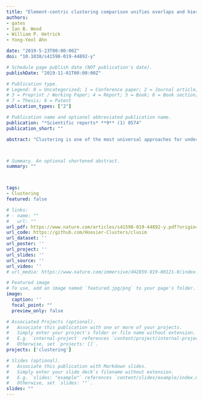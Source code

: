 ```yaml
---
title: "Element-centric clustering comparison unifies overlaps and hierarchy"
authors:
- gates
- Ian B. Wood
- William P. Hetrick
- Yong-Yeol Ahn

date: "2019-5-23T00:00:00Z"
doi: "10.1038/s41598-019-44892-y"

# Schedule page publish date (NOT publication's date).
publishDate: "2019-11-01T00:00:00Z"

# Publication type.
# Legend: 0 = Uncategorized; 1 = Conference paper; 2 = Journal article;
# 3 = Preprint / Working Paper; 4 = Report; 5 = Book; 6 = Book section;
# 7 = Thesis; 8 = Patent
publication_types: ["2"]

# Publication name and optional abbreviated publication name.
publication: "*Scientific reports* **9** (1) 8574"
publication_short: ""

abstract: "Clustering is one of the most universal approaches for understanding complex data. A pivotal aspect of clustering analysis is quantitatively comparing clusterings; clustering comparison is the basis for many tasks such as clustering evaluation, consensus clustering, and tracking the temporal evolution of clusters. In particular, the extrinsic evaluation of clustering methods requires comparing the uncovered clusterings to planted clusterings or known metadata. Yet, as we demonstrate, existing clustering comparison measures have critical biases which undermine their usefulness, and no measure accommodates both overlapping and hierarchical clusterings. Here we unify the comparison of disjoint, overlapping, and hierarchically structured clusterings by proposing a new element-centric framework: elements are compared based on the relationships induced by the cluster structure, as opposed to the traditional cluster-centric philosophy. We demonstrate that, in contrast to standard clustering similarity measures, our framework does not suffer from critical biases and naturally provides unique insights into how the clusterings differ. We illustrate the strengths of our framework by revealing new insights into the organization of clusters in two applications: the improved classification of schizophrenia based on the overlapping and hierarchical community structure of fMRI brain networks, and the disentanglement of various social homophily factors in Facebook social networks. The universality of clustering suggests far-reaching impact of our framework throughout all areas of science."



# Summary. An optional shortened abstract.
summary: ""



tags:
- Clustering
featured: false

# links:
# - name: ""
#   url: ""
url_pdf: https://www.nature.com/articles/s41598-019-44892-y.pdf?origin=ppub
url_code: https://github.com/Hoosier-Clusters/clusim
url_dataset: ''
url_poster: ''
url_project: ''
url_slides: ''
url_source: ''
url_video: ''
# url_media: https://www.nature.com/immersive/d42859-019-00121-0/index.html

# Featured image
# To use, add an image named `featured.jpg/png` to your page's folder. 
image:
  caption: ''
  focal_point: ""
  preview_only: false

# Associated Projects (optional).
#   Associate this publication with one or more of your projects.
#   Simply enter your project's folder or file name without extension.
#   E.g. `internal-project` references `content/project/internal-project/index.md`.
#   Otherwise, set `projects: []`.
projects: ['clustering']

# Slides (optional).
#   Associate this publication with Markdown slides.
#   Simply enter your slide deck's filename without extension.
#   E.g. `slides: "example"` references `content/slides/example/index.md`.
#   Otherwise, set `slides: ""`.
slides: ""
---
```

